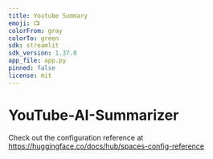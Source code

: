 ```yaml
---
title: Youtube Summary
emoji: 📺
colorFrom: gray
colorTo: green
sdk: streamlit
sdk_version: 1.37.0
app_file: app.py
pinned: false
license: mit
---
```


# YouTube-AI-Summarizer

Check out the configuration reference at https://huggingface.co/docs/hub/spaces-config-reference

